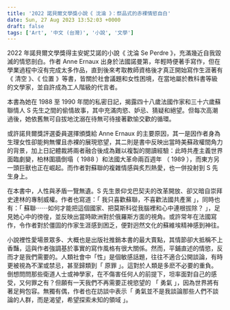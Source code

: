 ```yaml
---
title: '2022 諾貝爾文學獎小說《 沈淪 》：祭品式的赤裸情慾自白'
date: Sun, 27 Aug 2023 13:52:03 +0000
draft: false
tags: ['Art', '中文 (台灣)', '小說', '文學']
---
```


2022 年諾貝爾文學獎得主安妮艾諾的小說《 沈淪 Se Perdre 》，充滿幾近自我毀滅的情慾剖白。作者 Anne Ernaux 出身於法國諾曼第，年輕時便著手寫作，但在學業過程中沒有完成太多作品，直到後來考取教師資格後才真正開始寫作生涯著有《 清空 》、《 位置 》等書，皆關於社會議題和女性困境，在當地屬於教科書等級的文學家，並自許成為工人階級的代言者。

本書為她在 1988 至 1990 年間的私密日記，揭露四十八歲法國作家和三十六歲蘇聯情人 S 先生之間的偷情故事，其中充滿肉慾、妒忌、猜疑和絕望。但每次高潮過後，她依舊無可自拔地沈溺在待無可待接著歡愉交歡的循環。

或許諾貝爾獎評選委員選擇頒獎給 Anne Ernaux 的主要原因，其一是因作者身為生理女性卻能夠無懼且赤裸的展現慾望，其二則是書中反映出當時美蘇政權間角力的背景，加上日記體裁將兩者融合後成為難以複製的閱讀經驗：此時共產主義世界面臨劇變，柏林圍牆倒塌（ 1988 ）和法國大革命兩百週年 （ 1989 ），而東方另一頭巨獸也正在崛起。而作者對蘇聯的複雜情感與炙烈熱愛，也一併投射到 S 先生身上。

在本書中，人性與矛盾一覽無遺。S 先生景仰戈巴契夫的改革開放、卻又暗自崇拜史達林的專制威權。作者也寫道：「 我只喜歡蘇聯，不喜歡法國共產黨 」，同時也有：「 蘇聯⋯⋯如何才能把這個國家、把莫斯科從我腦裡和心中連根拔除？ 」，足見她心中的徬徨，並反映出當時歐洲對於俄羅斯方面的視角。或許常年在法國寫作，令作者對於僵固的作家生涯感到困乏，便對迥然文化的蘇維埃精神感到神往。

小說裡性愛場景眾多、大概也是出版社推銷本書的最大賣點，其情節卻大抵稱不上香豔，這與作者強調基於事實的寫作風格有很大關係。然而，平鋪直述的情慾，反而才是我們需要的。人類社會中「性」是個敏感話題，往往不適合公開談論，有時更被視為不潔或禁忌，甚至歸類到「 原罪 」。這對於人類是多麽不必要的重負。倒想問問那些衛道人士或神學家，在不傷害任何人的前提下，坦率面對自己的感受，又何罪之有？但願有一天我們不再需要正視慾望的 「 勇氣 」，因為世界將有著足夠包容。無獨有偶，作者也在訪談中表示「 勇氣並不是我談論那些人們不談論的人群，而是渴望，希望探索未知的領域 」。
